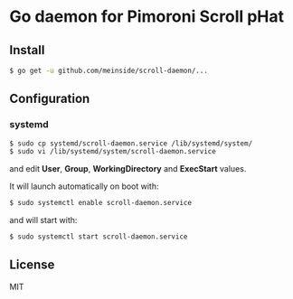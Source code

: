 # Go daemon for Pimoroni Scroll pHat

## Install

```bash
$ go get -u github.com/meinside/scroll-daemon/...
```

## Configuration

### systemd

```bash
$ sudo cp systemd/scroll-daemon.service /lib/systemd/system/
$ sudo vi /lib/systemd/system/scroll-daemon.service
```

and edit **User**, **Group**, **WorkingDirectory** and **ExecStart** values.

It will launch automatically on boot with:

```bash
$ sudo systemctl enable scroll-daemon.service
```

and will start with:

```bash
$ sudo systemctl start scroll-daemon.service
```

## License

MIT

